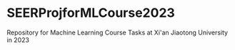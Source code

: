 # SEERProjforMLCourse2023
Repository for Machine Learning Course Tasks at Xi'an Jiaotong University in 2023
